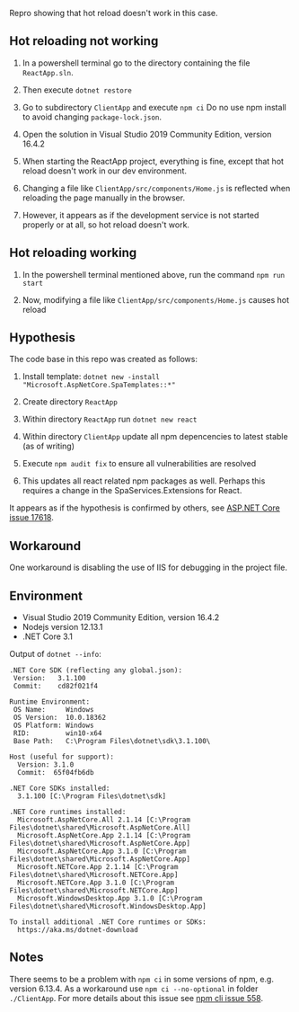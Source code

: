 ﻿Repro showing that hot reload doesn't work in this case.

## Hot reloading not working

1. In a powershell terminal go to the directory containing the file `ReactApp.sln`.

2. Then execute ```dotnet restore```

3. Go to subdirectory `ClientApp` and execute ```npm ci``` Do no use npm install to avoid changing `package-lock.json`.

4. Open the solution in Visual Studio 2019 Community Edition, version 16.4.2

5. When starting the ReactApp project, everything is fine, except that hot reload doesn't work in our dev environment.

6. Changing a file like `ClientApp/src/components/Home.js` is reflected when reloading the page manually in the browser.

7. However, it appears as if the development service is not started properly or at all, so hot reload doesn't work.

## Hot reloading working

1. In the powershell terminal mentioned above, run the command ```npm run start```

2. Now, modifying a file like `ClientApp/src/components/Home.js` causes hot reload

## Hypothesis

The code base in this repo was created as follows:

1. Install template: ```dotnet new -install "Microsoft.AspNetCore.SpaTemplates::*"```

2. Create directory `ReactApp`

3. Within directory `ReactApp` run ```dotnet new react```

4. Within directory `ClientApp` update all npm depencencies to latest stable (as of writing)

5. Execute ```npm audit fix``` to ensure all vulnerabilities are resolved

6. This updates all react related npm packages as well. Perhaps this requires a change in the SpaServices.Extensions for React.

It appears as if the hypothesis is confirmed by others, see [ASP.NET Core issue 17618](https://github.com/aspnet/AspNetCore/issues/17618).

## Workaround ##

One workaround is disabling the use of IIS for debugging in the project file.

## Environment

- Visual Studio 2019 Community Edition, version 16.4.2
- Nodejs version 12.13.1
- .NET Core 3.1

Output of ```dotnet --info```:

```
.NET Core SDK (reflecting any global.json):
 Version:   3.1.100
 Commit:    cd82f021f4

Runtime Environment:
 OS Name:     Windows
 OS Version:  10.0.18362
 OS Platform: Windows
 RID:         win10-x64
 Base Path:   C:\Program Files\dotnet\sdk\3.1.100\

Host (useful for support):
  Version: 3.1.0
  Commit:  65f04fb6db

.NET Core SDKs installed:
  3.1.100 [C:\Program Files\dotnet\sdk]

.NET Core runtimes installed:
  Microsoft.AspNetCore.All 2.1.14 [C:\Program Files\dotnet\shared\Microsoft.AspNetCore.All]
  Microsoft.AspNetCore.App 2.1.14 [C:\Program Files\dotnet\shared\Microsoft.AspNetCore.App]
  Microsoft.AspNetCore.App 3.1.0 [C:\Program Files\dotnet\shared\Microsoft.AspNetCore.App]
  Microsoft.NETCore.App 2.1.14 [C:\Program Files\dotnet\shared\Microsoft.NETCore.App]
  Microsoft.NETCore.App 3.1.0 [C:\Program Files\dotnet\shared\Microsoft.NETCore.App]
  Microsoft.WindowsDesktop.App 3.1.0 [C:\Program Files\dotnet\shared\Microsoft.WindowsDesktop.App]

To install additional .NET Core runtimes or SDKs:
  https://aka.ms/dotnet-download
```

## Notes ##

There seems to be a problem with ```npm ci``` in some versions of npm, e.g. version 6.13.4. As a workaround use ```npm ci --no-optional``` in folder `./ClientApp`. For more details about this issue see [npm cli issue 558](https://github.com/npm/cli/issues/558).
